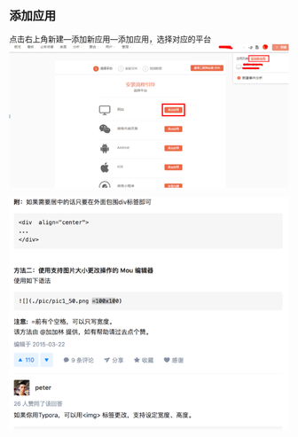 ## 添加应用

点击右上角新建—添加新应用—添加应用，选择对应的平台  
![image](../images/huoquid/tianjiayingyong.png)



![](/assets/import.png)

